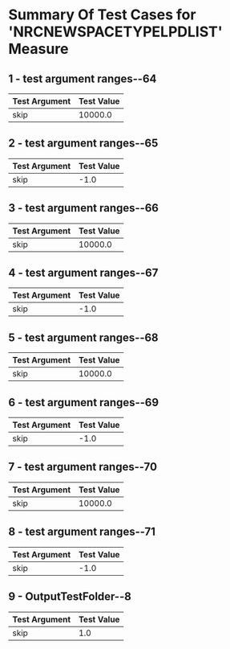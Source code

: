 # Summary Of Test Cases for 'NRCNEWSPACETYPELPDLIST' Measure
 
## 1 - test argument ranges--64
| Test Argument | Test Value |
| ------------- | ---------- |
| skip |10000.0 |
 
## 2 - test argument ranges--65
| Test Argument | Test Value |
| ------------- | ---------- |
| skip |-1.0 |
 
## 3 - test argument ranges--66
| Test Argument | Test Value |
| ------------- | ---------- |
| skip |10000.0 |
 
## 4 - test argument ranges--67
| Test Argument | Test Value |
| ------------- | ---------- |
| skip |-1.0 |
 
## 5 - test argument ranges--68
| Test Argument | Test Value |
| ------------- | ---------- |
| skip |10000.0 |
 
## 6 - test argument ranges--69
| Test Argument | Test Value |
| ------------- | ---------- |
| skip |-1.0 |
 
## 7 - test argument ranges--70
| Test Argument | Test Value |
| ------------- | ---------- |
| skip |10000.0 |
 
## 8 - test argument ranges--71
| Test Argument | Test Value |
| ------------- | ---------- |
| skip |-1.0 |
 
## 9 - OutputTestFolder--8
| Test Argument | Test Value |
| ------------- | ---------- |
| skip |1.0 |
 
